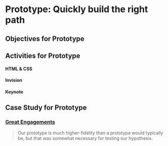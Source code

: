 # Prototype: Quickly build the right path

## Objectives for Prototype

## Activities for Prototype

#### HTML & CSS
#### Invision
#### Keynote

## Case Study for Prototype

### [Great Engagements](http://greatengagements.herokuapp.com/)

> Our prototype is much higher-fidelity than a prototype would typically be, but
> that was somewhat necessary for testing our hypothesis.
